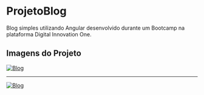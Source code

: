# ProjetoBlog

Blog simples utilizando Angular desenvolvido durante um Bootcamp na plataforma Digital Innovation One.

## Imagens do Projeto
<a href="https://imgur.com/9FmPPZt"><img src="https://i.imgur.com/9FmPPZt.jpg" title="Blog" /></a>
<hr>
<a href="https://imgur.com/dRS17pv"><img src="https://i.imgur.com/dRS17pv.jpg" title="Blog" /></a>
